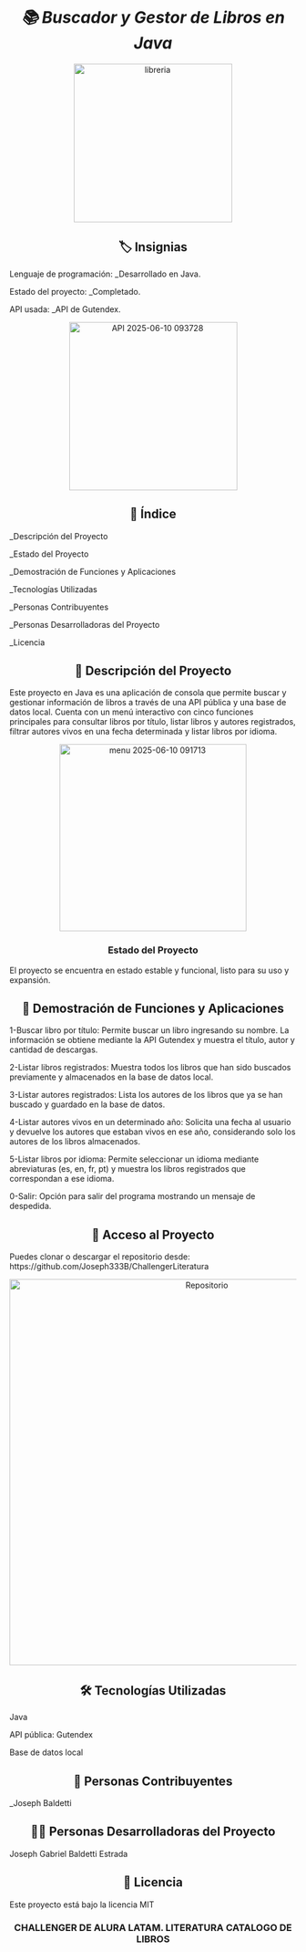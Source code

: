 <h1 align="center"><em>📚 Buscador y Gestor de Libros en Java</em></h1>

<p align="center">
<img width="278" alt="libreria" src="https://github.com/user-attachments/assets/c6ba987c-efa9-4012-bb88-2584085322a6" />
</p>

<h2 align="center">🏷️ Insignias</h2>
 Lenguaje de programación:
_Desarrollado en Java.

Estado del proyecto:
_Completado.

API usada:
_API de Gutendex.

<p align="center">
<img width="295" alt="API 2025-06-10 093728" src="https://github.com/user-attachments/assets/ae4dceee-9b3c-4e0e-8ace-6bfe26353726" />
</p>


<h2 align="center">📑 Índice</h2>
_Descripción del Proyecto

_Estado del Proyecto

_Demostración de Funciones y Aplicaciones

_Tecnologías Utilizadas

_Personas Contribuyentes

_Personas Desarrolladoras del Proyecto

_Licencia

<h2 align="center">📖 Descripción del Proyecto</h2>
Este proyecto en Java es una aplicación de consola que permite buscar y gestionar información de libros a través de una API pública y una base de datos local. Cuenta con un menú interactivo con cinco funciones principales para consultar libros por título, listar libros y autores registrados, filtrar autores vivos en una fecha determinada y listar libros por idioma.

<p align="center">
<img width="328" alt="menu 2025-06-10 091713" src="https://github.com/user-attachments/assets/bb7be2c4-e988-4e3a-b363-e10eaff97361" />
</p>


<h3 align="center"> Estado del Proyecto</h3>
El proyecto se encuentra en estado estable y funcional, listo para su uso y expansión.

<h2 align="center">🎯 Demostración de Funciones y Aplicaciones</h2>

1-Buscar libro por título:
Permite buscar un libro ingresando su nombre. La información se obtiene mediante la API Gutendex y muestra el título, autor y cantidad de descargas.


2-Listar libros registrados:
Muestra todos los libros que han sido buscados previamente y almacenados en la base de datos local.


3-Listar autores registrados:
Lista los autores de los libros que ya se han buscado y guardado en la base de datos.


4-Listar autores vivos en un determinado año:
Solicita una fecha al usuario y devuelve los autores que estaban vivos en ese año, considerando solo los autores de los libros almacenados.

5-Listar libros por idioma:
Permite seleccionar un idioma mediante abreviaturas (es, en, fr, pt) y muestra los libros registrados que correspondan a ese idioma.

0-Salir:
Opción para salir del programa mostrando un mensaje de despedida.

<h2 align="center">🔗 Acceso al Proyecto</h2>
Puedes clonar o descargar el repositorio desde:
https://github.com/Joseph333B/ChallengerLiteratura

<p align="center">
<img width="677" alt="Repositorio" src="https://github.com/user-attachments/assets/08e5daa5-da17-4389-b8be-a32d891f05d3" />
</p>

<h2 align="center">🛠️ Tecnologías Utilizadas</h2>
Java

API pública: Gutendex

Base de datos local


<h2 align="center">👥 Personas Contribuyentes</h2>

_Joseph Baldetti

<h2 align="center">👨‍💻 Personas Desarrolladoras del Proyecto</h2>
Joseph Gabriel Baldetti Estrada

<h2 align="center">📄 Licencia</h2>
Este proyecto está bajo la licencia MIT


<h3 align="center">CHALLENGER DE ALURA LATAM. LITERATURA CATALOGO DE LIBROS</h3>
